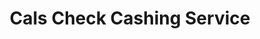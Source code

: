 ---
title: Cals Check Cashing Service
slug: cals-check-cashing-service
updated-on: '2024-05-30T13:44:31.749Z'
created-on: '2024-05-30T13:41:46.671Z'
published-on: '2024-05-30T13:54:32.469Z'
f_city-state-2:
- cms/city/hacienda-heights-ca.md
- cms/city/montebello-ca.md
f_locations:
- cms/payday-loan/cals-check-cashing-service-5974.md
- cms/payday-loan/cals-check-cashing-service-5975.md
- cms/payday-loan/cals-check-cashing-service-5976.md
- cms/payday-loan/cals-check-cashing-service-5977.md
f_states:
- cms/state/california.md
layout: '[company].html'
tags: company
---